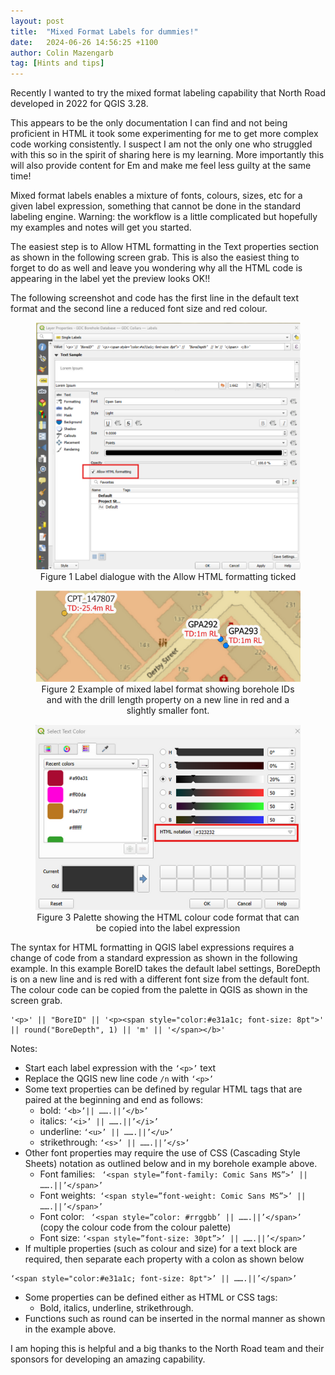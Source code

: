 ```yaml
---
layout: post
title:  "Mixed Format Labels for dummies!"
date:   2024-06-26 14:56:25 +1100
author: Colin Mazengarb
tag: [Hints and tips]
---
```


Recently I wanted to try the mixed format labeling capability that North Road developed in 2022 for QGIS 3.28.

This appears to be the only documentation I can find and not being proficient in HTML it took some experimenting for me to get more complex code working consistently. I suspect I am not the only one who struggled with this so in the spirit of sharing here is my learning. More importantly this will also provide content for Em and make me feel less guilty at the same time!   

Mixed format labels enables a mixture of fonts, colours, sizes, etc for a given label expression, something that cannot be done in the standard labeling engine. Warning: the workflow is a little complicated but hopefully my examples and notes will get you started.  

The easiest step is to Allow HTML formatting in the Text properties section as shown in the following screen grab. This is also the easiest thing to forget to do as well and leave you wondering why all the HTML code is appearing in the label yet the preview looks OK!!  

The following screenshot and code has the first line in the default text format and the second line a reduced font size and red colour.  
<center>
  <figure>
    <img src="/assets/img/posts/fig1_cm2.png" alt= "Figure 1"/>
    <figcaption>Figure 1 Label dialogue with the Allow HTML formatting ticked</figcaption>
    </figure>
</center>

<center>
  <figure>
    <img src="/assets/img/posts/fig2_cm.png" alt= "Figure 2"/>
    <figcaption>Figure 2 Example of mixed label format showing borehole IDs and with the drill length property on a new line in red and a slightly smaller font.</figcaption>
    </figure>
</center>


<center>
  <figure>
    <img src="/assets/img/posts/fig3_cm.png" alt= "Figure 3"/>
    <figcaption>Figure 3 Palette showing the HTML colour code format that can be copied into the label expression</figcaption>
    </figure>
</center>

The syntax for HTML formatting in QGIS label expressions requires a change of code from a standard expression as shown in the following example. In this example BoreID takes the default label settings, BoreDepth is on a new line and is red with a different font size from the default font. The colour code can be copied from the palette in QGIS as shown in the screen grab.  

````
'<p>' || "BoreID" || '<p><span style="color:#e31a1c; font-size: 8pt">' || round("BoreDepth", 1) || 'm' || '</span></b>'
````

Notes:  
- Start each label expression with the ````‘<p>’```` text
- Replace the QGIS new line code ````/n```` with ````‘<p>’````
- Some text properties can be defined by regular HTML tags that are paired at the beginning and end as follows:
  - bold:    ````‘<b>’|| …….||’</b>’````
  - italics: ````‘<i>’ || …….||’</i>’````
  - underline: ````‘<u>’ || …….||’</u>’````
  - strikethrough: ````‘<s>’ || …….||’</s>’````
- Other font properties may require the use of CSS (Cascading Style Sheets) notation as outlined below and in my borehole example above. 
  - Font families: ```` ‘<span style=”font-family: Comic Sans MS”>’ || …….||’</span>’````
  - Font weights:```` ‘<span style=”font-weight: Comic Sans MS”>’ || …….||’</span>’````
  - Font color: ```` ‘<span style=”color: #rrggbb’ || …….||’</span>’```` (copy the colour code from the colour palette)
  - Font size: ````‘<span style=”font-size: 30pt”>’ || …….||’</span>’````
- If multiple properties (such as colour and size) for a text block are required, then separate each property with a colon as shown below
````
‘<span style="color:#e31a1c; font-size: 8pt">’ || …….||’</span>’
````
- Some properties can be defined either as HTML or CSS tags:
  - Bold, italics, underline, strikethrough.
- Functions such as round can be inserted in the normal manner as shown in the example above.
   
I am hoping this is helpful and a big thanks to the North Road team and their sponsors for developing an amazing capability.